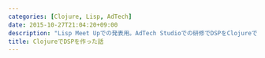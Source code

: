 ```yaml
---
categories: [Clojure, Lisp, AdTech]
date: 2015-10-27T21:04:20+09:00
description: "Lisp Meet Upでの発表用。AdTech Studioでの研修でDSPをClojureで作った話。"
title: ClojureでDSPを作った話
---
```


<section data-markdown
    data-separator="\n\n"
    data-vertical="\n\n"
    data-notes="^Note:">
<script type="text/template">
# ClojureでDSPを作った話
----------------------
Lisp Meet Up #3
<!-- .slide: class="center" -->

# About Me
---------
![κeenのアイコン](/images/icon.png) <!-- .element: style="position:absolute;right:0;z-index:-1" -->

 + κeen
 + [@blackenedgold](https://twitter.com/blackenedgold)
 + Github: [KeenS](https://github.com/KeenS)
 + サイバーエージェントのエンジニア
 + Lisp, ML, Shell Scriptあたりを書きます


# DSPとは
--------

* Demand Side Platform
* 広告主から広告を集めて広告の表示権を競り落し、適切な広告を出す
  0. 広告主を集めて
  1. 競りの通知を受け取って
  2. 一番コスパが良さそうな広告を選んで
  3. 入札して
  4. 落札通知を受け取る
  5. 落札したら広告を出す



# ひとりDSP
----------

* AdTech Studioの新卒研修
* 2ヶ月間、業務時間の20%を使ってDSPを作る
  + 実質8営業日
* 業務ロジックを理解することが目的
* 最後に新卒の作ったDSP同士で競争、利益が得点になる
* 他には最終発表での得点も
* **研修なので好きにやっていい**
  + Clojureで書くことに
* サーバーの他は広告主データと学習用データが与えられる



<iframe src="//www.slideshare.net/slideshow/embed_code/key/92I5tQt6q6IjII" width="425" height="355" frameborder="0" marginwidth="0" marginheight="0" scrolling="no" style="border:1px solid #CCC; border-width:1px; margin-bottom:5px; max-width: 100%;" allowfullscreen> </iframe> <div style="margin-bottom:5px"> <strong> <a href="//www.slideshare.net/prir/ss-35918532" title="日本におけるアドテク市場とサイバーエージェントのアドテク事業について" target="_blank">日本におけるアドテク市場とサイバーエージェントのアドテク事業について</a> </strong> from <strong><a href="//www.slideshare.net/prir" target="_blank">CyberAgent, Inc.</a></strong> </div>


# 作るもの
---------

* 競りの通知を受け取って入札するJSON REST API
* 落札の通知を受け取るJSON REST API
  + 割とシンプル
* 「一番コスパが良さそうな広告を選ぶ」部分は色々と工夫する
* 今回は広告を出すところまではやらない
* クリック情報は落札通知に入ってる


# b11dについて
-------------

* 今回作ったDSP
* [KeenS/b11d](https://github.com/KeenS/b11d)
* Clojure製
* 5日くらいで作った
* あまりゴテゴテしない方針
  + 今回パフォーマンスは無視していい
  + Clojureに慣れてないので学習コストも抑えたい
* NginXとAppとMySQL構成+α
* DBは綺麗に設計したい
* 1リクエスト毎にDBを引きにいく素敵仕様


# WAP
-----

* Compojure
* Sinatra likeなやつ
* ringの上に乗っかてる
* かなりシンプルな部類だがJSON REST API程度ならこれで十分
* ringミドルウェアのでJSON部分も抽象化
* 学習コストが低いので気軽に始められる


# JSONライブラリ
--------------

* ring.middleware.json/wrap-json-{body, response}
  + JSON->マップとマップ->JSON
  + bodyの方はキーがStringになるのが微妙
    - セキュリティ的に仕方ない
  + Content-Typeを指定しないと動かない罠
* cheshire
  + 事前データをインポートするのに使った
  + ringのJSONミドルウェアの依存なのでそのまま使った
  + 自然で使い易いAPI


# データベース接続
----------------

* java.jdbc
* JDBCのClojure向けラッパ?
* DataSourceを自分で渡すのでコネクションプールも簡単
* SQL手書きしたら良い感じにマップを返してくれる
* Storeはカラムと値の対応を手書き
* 便利マクロもいくつか


# データベース接続
----------------

* eager loading面倒問題
  + 入れ子オブジェクトを保存する方も面倒だった
  + ORMの便利さを実感。
* bulk insert難しい問題
  + 実行時可変長引数難しい
* ORMはXXXを使うかJavaのやつをそのまま使う?
* JavaはXMLさえ我慢すれば割と良い奴揃ってる
* しかしレスポンスはマップで欲しいかも


# 運用
-----

* warに固めてTomcat vs スタンドアロンなfat jar
* 今回はfat jarを選択
* スタンドアロンだとsupervisordとかでの管理が楽
* Tomcatの運用経験がない
* Jetty中々優秀らしい
* jstatを使ってMackerelでメトリクス取った


# 非同期化
---------

* core.async/goで手軽に非同期
* DBへの書き込みを非同期にした
* DB書き込みでエラーが出ても500にならない恐怖
* 最初の方で支払いを記録出来てなくて予算管理が死亡
  + 予算管理失敗ペナルティで、大分点数引かれたらしい
* goroutineでの例外処理どうやるんだろう。


# 開発環境
---------

* nREPL + Emacs + CIDER
* 補完の設定上手くいかなかった
* 諸々地味に不便
* 起動遅い
* Emacs側からnREPL立ち上げたい
* サーバーのライブリロード欲しい
* 正解が欲しい



# その他Clojureについて
---------------------

* コンスのCarを取るのに`hd`か`head`か`car`か分かんなかった
  + 結局どれでもなくて`first`だった
* 引数のパターンマッチが便利
  + JSON REST APIだとリクエストに何を期待してるのか分かりづらい
  + パターンマッチがドキュメントになる
* やっぱJavaのライブラリ使えるの便利


# 落穂拾い
---------

* デプロイにはシェルスクリプト
  + お家芸
* 「一番コスパが良さそうな広告を選んで入札」で統計か機械学習が必要
  + 1回表示した時の収益の期待値を計算する
* 今回は事前データの統計を使った
  + 理想的には機械学習。時間変化についていける
* In Appでオンライン学習出来るライブラリが思ったよりない
  + 分散処理向けの大袈裟なのが多い
  + Weka? liblinear-java?
* 後で考えたらIncanter使えばよかった


# まとめ
-------

* 給料貰いながらLisp書いた
* ClojureでDSP作った
* Clojureで機械学習したかったけど間に合わなかった


# 参考
------

* [Internal of b11d | κeenのHappy Hacκing Blog](//KeenS.github.io/slide/Internal_of_b11d/)

</script>
</section>
